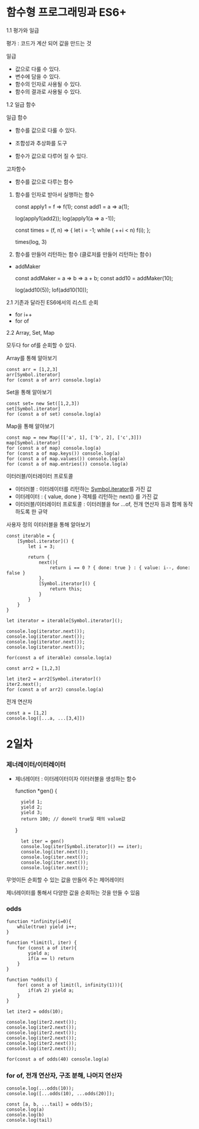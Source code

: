 # 함수형 프로그래밍과 ES6+

1.1 평가와 일급

평가 : 코드가 계산 되어 값을 만드는 것

일급

- 값으로 다룰 수 있다.
- 변수에 담을 수 있다.
- 함수의 인자로 사용될 수 있다.
- 함수의 결과로 사용될 수 있다.

1.2 일급 함수

일급 함수

- 함수를 값으로 다룰 수 있다.
- 조합성과 추상화를 도구

- 함수가 값으로 다루어 질 수 있다.

고차함수

- 함수를 값으로 다루는 함수

1. 함수를 인자로 받아서 실행하는 함수

    const apply1 = f => f(1);
    const add1 = a => a(1);
    
    log(apply1(add2));
    log(apply1(a => a -1));
    
    const times = (f, n) => {
    	let i = -1;
    	while ( ++i < n) f(i);
    };
    
    times(log, 3)

  2. 함수를 만들어 리턴하는 함수 (클로저를 만들어 리턴하는 함수)

- addMaker

    const addMaker = a => b => a + b;
    const add10 = addMaker(10);
    
    log(add10(5));
    lof(add10(10));

2.1 기존과 달라진 ES6에서의 리스트 순회

- for i++
- for of

2.2 Array, Set, Map

모두다 for of를 순회할 수 있다.

Array를 통해 알아보기

    const arr = [1,2,3]
    arr[Symbol.iterator]
    for (const a of arr) console.log(a)

Set을 통해 알아보기

    const set= new Set([1,2,3])
    set[Symbol.iterator]
    for (const a of set) console.log(a)

Map을 통해 알아보기

    const map = new Map([['a', 1], ['b', 2], ['c',3]])
    map[Symbol.iterator]
    for (const a of map) console.log(a)
    for (const a of map.keys()) console.log(a)
    for (const a of map.values()) console.log(a)
    for (const a of map.entries()) console.log(a)

이터러블/이터레이터 프로토콜

- 이터러블 : 이터레이터를 리턴하는 [Symbol.iterator]()를 가진 값
- 이터레이터 :  { value, done } 객체를 리턴하는 next() 를 가진 값
- 이터러블/이터레이터 프로토콜 : 이터러블을 for ...of, 전개 연산자 등과 함께 동작하도록 한 규약

사용자 정의 이터러블을 통해 알아보기

    const iterable = {
    	[Symbol.iterator]() {
    		let i = 3;
    		
    		return {
    			next(){
    				return i == 0 ? { done: true } : { value: i--, done: false }
    			},
    			[Symbol.iterator]() {
    				return this;
    			}
    		}
    	}
    }
    
    let iterator = iterable[Symbol.iterator]();
    
    console.log(iterator.next());
    console.log(iterator.next());
    console.log(iterator.next());
    console.log(iterator.next());
    
    for(const a of iterable) console.log(a)
    
    const arr2 = [1,2,3]
    
    let iter2 = arr2[Symbol.iterator]()
    iter2.next();
    for (const a of arr2) console.log(a)

전개 연산자

    const a = [1,2]
    console.log([...a, ...[3,4]])

# 2일차

### 제너레이터/이터레이터
- 제너레이터 : 이터레이터이자 이터러블을 생성하는 함수

    function *gen() {
    
    	yield 1;
    	yield 2;
    	yield 3;
    	return 100; // done이 true일 때의 value값
    }
    
    	let iter = gen()
    	console.log(iter[Symbol.iterator]() == iter);
    	console.log(iter.next());
    	console.log(iter.next());
    	console.log(iter.next());
    	console.log(iter.next());

무엇이든 순회할 수 있는 값을 만들어 주는 제어레이터

제너레이터를 통해서 다양한 값을 순회하는 것을 만들 수 있음

### odds

    function *infinity(i=0){
    	while(true) yield i++;
    }
    
    function *limit(l, iter) {
    	for (const a of iter){
    		yield a;
    		if(a == l) return
    	}
    }
    
    function *odds(l) {
    	for( const a of limit(l, infinity(1))){
    		if(a% 2) yield a;
    	}
    }
    
    let iter2 = odds(10);
    
    console.log(iter2.next());
    console.log(iter2.next());
    console.log(iter2.next());
    console.log(iter2.next());
    console.log(iter2.next());
    console.log(iter2.next());
    
    for(const a of odds(40) console.log(a)

### for of, 전개 연산자, 구조 분해, 나머지 연산자

    console.log(...odds(10));
    console.log([...odds(10), ...odds(20)]);
    
    const [a, b, ...tail] = odds(5);
    console.log(a)
    console.log(b)
    console.log(tail)
